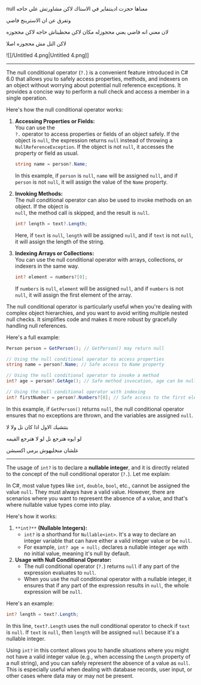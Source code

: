 null معناها حجزت ادينتفاير في الاستاك لاكن مشاورتش علي حاجه

وتفرق عن ان الاسترينج فاضي

لان معني انه فاضي يعني محجوزله مكان لاكن محطيناش حاجه لاكن محجوزه

لاكن النل مش محجوزه اصلا

![[/Untitled 4.png|Untitled 4.png]]

---

The null conditional operator (`?.`) is a convenient feature introduced in C# 6.0 that allows you to safely access properties, methods, and indexers on an object without worrying about potential null reference exceptions. It provides a concise way to perform a null check and access a member in a single operation.

Here's how the null conditional operator works:

1. **Accessing Properties or Fields:**  
    You can use the  
    `?.` operator to access properties or fields of an object safely. If the object is `null`, the expression returns `null` instead of throwing a `NullReferenceException`. If the object is not `null`, it accesses the property or field as usual.
    
    ```C#
    string name = person?.Name;
    ```
    
    In this example, if `person` is `null`, `name` will be assigned `null`, and if `person` is not `null`, it will assign the value of the `Name` property.
    
2. **Invoking Methods:**  
    The null conditional operator can also be used to invoke methods on an object. If the object is  
    `null`, the method call is skipped, and the result is `null`.
    
    ```C#
    int? length = text?.Length;
    ```
    
    Here, if `text` is `null`, `length` will be assigned `null`, and if `text` is not `null`, it will assign the length of the string.
    
3. **Indexing Arrays or Collections:**  
    You can use the null conditional operator with arrays, collections, or indexers in the same way.  
    
    ```C#
    int? element = numbers?[0];
    ```
    
    If `numbers` is `null`, `element` will be assigned `null`, and if `numbers` is not `null`, it will assign the first element of the array.
    

The null conditional operator is particularly useful when you're dealing with complex object hierarchies, and you want to avoid writing multiple nested null checks. It simplifies code and makes it more robust by gracefully handling null references.

Here's a full example:

```C#
Person person = GetPerson(); // GetPerson() may return null

// Using the null conditional operator to access properties
string name = person?.Name; // Safe access to Name property

// Using the null conditional operator to invoke a method
int? age = person?.GetAge(); // Safe method invocation, age can be null

// Using the null conditional operator with indexing
int? firstNumber = person?.Numbers?[0]; // Safe access to the first element
```

In this example, if `GetPerson()` returns `null`, the null conditional operator ensures that no exceptions are thrown, and the variables are assigned `null`.

بتتشيك الاول اذا كان نل ولا لا

لو ايوه هترجع نل لو لا هترجع القيمه

علشان منخليهوش يرمي اكسبشن

---

The usage of `int?` is to declare a **nullable integer**, and it is directly related to the concept of the null conditional operator (`?.`). Let me explain:

In C#, most value types like `int`, `double`, `bool`, etc., cannot be assigned the value `null`. They must always have a valid value. However, there are scenarios where you want to represent the absence of a value, and that's where nullable value types come into play.

Here's how it works:

1. `**int?**` **(Nullable Integers):**
    - `int?` is a shorthand for `Nullable<int>`. It's a way to declare an integer variable that can have either a valid integer value or be `null`.
    - For example, `int? age = null;` declares a nullable integer `age` with no initial value, meaning it's null by default.
2. **Usage with Null Conditional Operator:**
    - The null conditional operator (`?.`) returns `null` if any part of the expression evaluates to `null`.
    - When you use the null conditional operator with a nullable integer, it ensures that if any part of the expression results in `null`, the whole expression will be `null`.

Here's an example:

```C#
int? length = text?.Length;
```

In this line, `text?.Length` uses the null conditional operator to check if `text` is `null`. If `text` is `null`, then `length` will be assigned `null` because it's a nullable integer.

Using `int?` in this context allows you to handle situations where you might not have a valid integer value (e.g., when accessing the `Length` property of a null string), and you can safely represent the absence of a value as `null`. This is especially useful when dealing with database records, user input, or other cases where data may or may not be present.